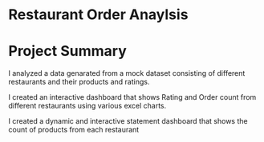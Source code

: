 # Restaurant Order Anaylsis

# Project Summary

I analyzed a data genarated from a mock dataset consisting of different restaurants and their products and ratings.

I created an interactive dashboard that shows Rating and Order count from different restaurants using various excel charts.

I created a dynamic and interactive statement dashboard that shows the count of products from each restaurant

